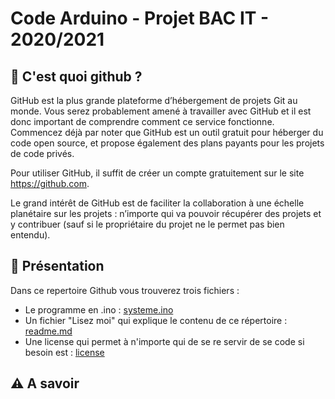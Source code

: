 # Code Arduino - Projet BAC IT - 2020/2021


## 👀 C'est quoi github ?

GitHub est la plus grande plateforme d’hébergement de projets Git au monde. Vous serez probablement amené à travailler avec GitHub et il est donc important de comprendre comment ce service fonctionne.
Commencez déjà par noter que GitHub est un outil gratuit pour héberger du code open source, et propose également des plans payants pour les projets de code privés.

Pour utiliser GitHub, il suffit de créer un compte gratuitement sur le site https://github.com.

Le grand intérêt de GitHub est de faciliter la collaboration à une échelle planétaire sur les projets : n’importe qui va pouvoir récupérer des projets et y contribuer (sauf si le propriétaire du projet ne le permet pas bien entendu).

## 📝 Présentation

Dans ce repertoire Github vous trouverez trois fichiers : 

* Le programme en .ino : [systeme.ino](https://github.com/matteo630/arduino-bacit/blob/main/system.ino)
* Un fichier "Lisez moi" qui explique le contenu de ce répertoire : [readme.md](https://github.com/matteo630/arduino-bacit/blob/main/README.md)
* Une license qui permet à n'importe qui de se re servir de se code si besoin est : [license](https://github.com/matteo630/arduino-bacit/blob/main/LICENSE) 


## ⚠️ A savoir
